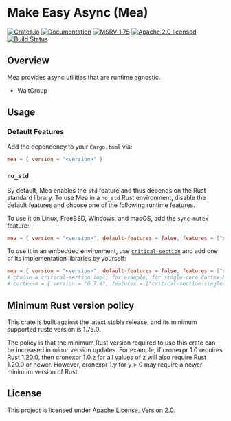 # Make Easy Async (Mea)

[![Crates.io][crates-badge]][crates-url]
[![Documentation][docs-badge]][docs-url]
[![MSRV 1.75][msrv-badge]](https://www.whatrustisit.com)
[![Apache 2.0 licensed][license-badge]][license-url]
[![Build Status][actions-badge]][actions-url]

[crates-badge]: https://img.shields.io/crates/v/mea.svg
[crates-url]: https://crates.io/crates/mea
[docs-badge]: https://docs.rs/mea/badge.svg
[msrv-badge]: https://img.shields.io/badge/MSRV-1.75-green?logo=rust
[docs-url]: https://docs.rs/mea
[license-badge]: https://img.shields.io/crates/l/mea
[license-url]: LICENSE
[actions-badge]: https://github.com/tisonkun/mea/workflows/CI/badge.svg
[actions-url]:https://github.com/tisonkun/mea/actions?query=workflow%3ACI

## Overview

Mea provides async utilities that are runtime agnostic.

* WaitGroup

## Usage

### Default Features

Add the dependency to your `Cargo.toml` via:

```toml
mea = { version = "<version>" }
```

### `no_std`

By default, Mea enables the `std` feature and thus depends on the Rust standard library. To use Mea in a
`no_std` Rust environment, disable the default features and choose one of the following runtime features.

To use it on Linux, FreeBSD, Windows, and macOS, add the `sync-mutex` feature:

```toml
mea = { version = "<version>", default-features = false, features = ["sync-mutex"] }
```

To use it in an embedded environment, use [
`critical-section`](https://github.com/rust-embedded/critical-section/) and add one of its implementation libraries by yourself:

```toml
mea = { version = "<version>", default-features = false, features = ["sync-critical-section"] }
# choose a critical-section impl; for example, for single-core Cortex-M targets:
# cortex-m = { version = "0.7.6", features = ["critical-section-single-core"]}
```

## Minimum Rust version policy

This crate is built against the latest stable release, and its minimum supported rustc version is 1.75.0.

The policy is that the minimum Rust version required to use this crate can be increased in minor version updates. For example, if cronexpr 1.0 requires Rust 1.20.0, then cronexpr 1.0.z for all values of z will also require Rust 1.20.0 or newer. However, cronexpr 1.y for y > 0 may require a newer minimum version of Rust.

## License

This project is licensed under [Apache License, Version 2.0](LICENSE).
